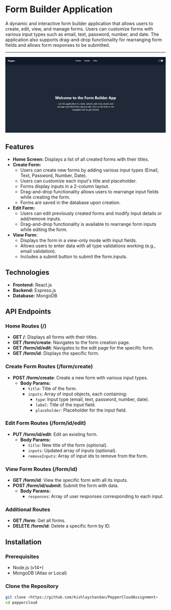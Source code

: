 # Form Builder Application

A dynamic and interactive form builder application that allows users to create, edit, view, and manage forms. Users can customize forms with various input types such as email, text, password, number, and date. The application also supports drag-and-drop functionality for rearranging form fields and allows form responses to be submitted.

---
![Form Builder](image.png)

## Features

- **Home Screen:** Displays a list of all created forms with their titles.
- **Create Form:** 
  - Users can create new forms by adding various input types (Email, Text, Password, Number, Date).
  - Users can customize each input's title and placeholder.
  - Forms display inputs in a 2-column layout.
  - Drag-and-drop functionality allows users to rearrange input fields while creating the form.
  - Forms are saved in the database upon creation.
- **Edit Form:** 
  - Users can edit previously created forms and modify input details or add/remove inputs.
  - Drag-and-drop functionality is available to rearrange form inputs while editing the form.
- **View Form:** 
  - Displays the form in a view-only mode with input fields.
  - Allows users to enter data with all type validations working (e.g., email validation).
  - Includes a submit button to submit the form.inputs.

## Technologies

- **Frontend:** React.js
- **Backend:** Express.js
- **Database:** MongoDB

## API Endpoints

### Home Routes (/)

- **GET /**: Displays all forms with their titles.
- **GET /form/create**: Navigates to the form creation page.
- **GET /form/id/edit**: Navigates to the edit page for the specific form.
- **GET /form/id**: Displays the specific form.

### Create Form Routes (/form/create)

- **POST /form/create**: Create a new form with various input types.
  - **Body Params:**
    - `title`: Title of the form.
    - `inputs`: Array of input objects, each containing:
      - `type`: Input type (email, text, password, number, date).
      - `label`: Title of the input field.
      - `placeholder`: Placeholder for the input field.

### Edit Form Routes (/form/id/edit)

- **PUT /form/id/edit**: Edit an existing form.
  - **Body Params:**
    - `title`: New title of the form (optional).
    - `inputs`: Updated array of inputs (optional).
    - `removeInputs`: Array of input ids to remove from the form.

### View Form Routes (/form/id)

- **GET /form/id**: View the specific form with all its inputs.
- **POST /form/id/submit**: Submit the form with data.
  - **Body Params:**
    - `responses`: Array of user responses corresponding to each input.

### Additional Routes

- **GET /form**: Get all forms.
- **DELETE /form/id**: Delete a specific form by ID.

## Installation

### Prerequisites

- Node.js (v14+)
- MongoDB (Atlas or Local)

### Clone the Repository

```bash
git clone <https://github.com/kishlaychandan/PepperCloudAssignment>
cd peppercloud
